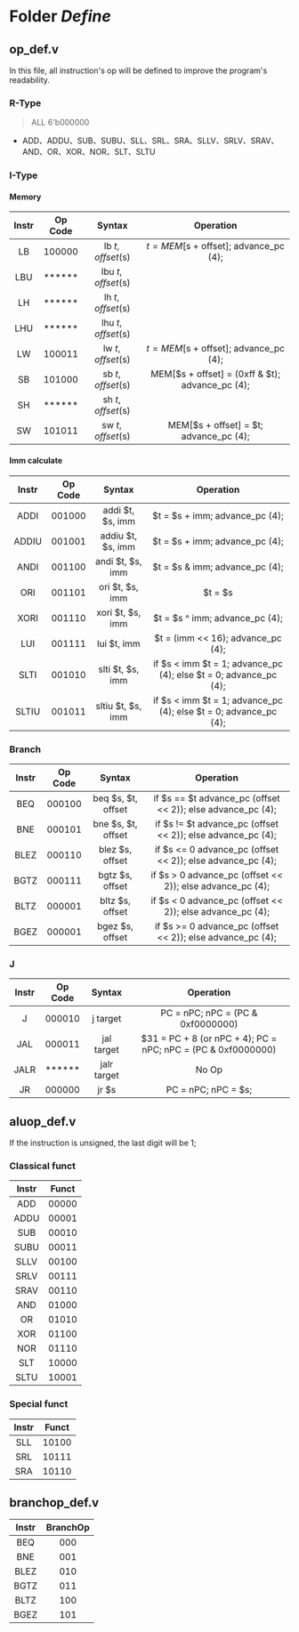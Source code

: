 # Folder *Define*

## op_def.v

In this file, all instruction's op will be defined to improve the program's readability.

### R-Type

> ALL 6'b000000

- ADD、ADDU、SUB、SUBU、SLL、SRL、SRA、SLLV、SRLV、SRAV、AND、OR、XOR、NOR、SLT、SLTU

### I-Type

#### Memory

| Instr     | Op Code   | Syntax            | Operation |
| :---:     | :-----:   | :----:            | :-------: |
| LB        | 100000    | lb $t, offset($s) | $t = MEM[$s + offset]; advance_pc (4);|
| LBU       | ******    | lbu $t, offset($s)| |
| LH        | ******    | lh $t, offset($s) | |
| LHU       | ******    | lhu $t, offset($s)| |
| LW        | 100011    | lw $t, offset($s) | $t = MEM[$s + offset]; advance_pc (4);|
| SB        | 101000    | sb $t, offset($s) | MEM[$s + offset] = (0xff & $t); advance_pc (4);|
| SH        | ******    | sh $t, offset($s) | |
| SW        | 101011    | sw $t, offset($s) | MEM[$s + offset] = $t; advance_pc (4);|

#### Imm calculate

| Instr     | Op Code   | Syntax            | Operation |
| :---:     | :-----:   | :----:            | :-------: |
| ADDI      | 001000    | addi $t, $s, imm  | $t = $s + imm; advance_pc (4);|
| ADDIU     | 001001    | addiu $t, $s, imm | $t = $s + imm; advance_pc (4);|
| ANDI      | 001100    | andi $t, $s, imm  | $t = $s & imm; advance_pc (4);|
| ORI       | 001101    | ori $t, $s, imm   | $t = $s | imm; advance_pc (4);|
| XORI      | 001110    | xori $t, $s, imm  | $t = $s ^ imm; advance_pc (4);|
| LUI       | 001111    | lui $t, imm       | $t = (imm << 16); advance_pc (4);|
| SLTI      | 001010    | slti $t, $s, imm  | if $s < imm $t = 1; advance_pc (4); else $t = 0; advance_pc (4);|
| SLTIU     | 001011    | sltiu $t, $s, imm | if $s < imm $t = 1; advance_pc (4); else $t = 0; advance_pc (4);|

### Branch

| Instr     | Op Code   | Syntax            | Operation |
| :---:     | :-----:   | :----:            | :-------: |
| BEQ       | 000100    | beq $s, $t, offset| if $s == $t advance_pc (offset << 2)); else advance_pc (4);|
| BNE       | 000101    | bne $s, $t, offset| if $s != $t advance_pc (offset << 2)); else advance_pc (4);|
| BLEZ      | 000110    | blez $s, offset   | if $s <= 0 advance_pc (offset << 2)); else advance_pc (4);|
| BGTZ      | 000111    | bgtz $s, offset   | if $s > 0 advance_pc (offset << 2)); else advance_pc (4);|
| BLTZ      | 000001    | bltz $s, offset   | if $s < 0 advance_pc (offset << 2)); else advance_pc (4);|
| BGEZ      | 000001    | bgez $s, offset   | if $s >= 0 advance_pc (offset << 2)); else advance_pc (4);|

### J

| Instr     | Op Code   | Syntax        | Operation |
| :---:     | :-----:   | :----:        | :-------: |
| J         | 000010    | j target      | PC = nPC; nPC = (PC & 0xf0000000) | (target << 2);|
| JAL       | 000011    | jal target    | $31 = PC + 8 (or nPC + 4); PC = nPC; nPC = (PC & 0xf0000000) | (target << 2);|
| JALR      | ******    | jalr target   | No Op |
| JR        | 000000    | jr $s         | PC = nPC; nPC = $s;|

## aluop_def.v

If the instruction is unsigned, the last digit will be 1;

### Classical funct

| Instr     | Funct |
| :---:     | :---: |
| ADD       | 00000 |
| ADDU      | 00001 |
| SUB       | 00010 |
| SUBU      | 00011 |
| SLLV      | 00100 |
| SRLV      | 00111 |
| SRAV      | 00110 |
| AND       | 01000 |
| OR        | 01010 |
| XOR       | 01100 |
| NOR       | 01110 |
| SLT       | 10000 |
| SLTU      | 10001 |

### Special funct

| Instr     | Funct |
| :---:     | :---: |
| SLL       | 10100 |
| SRL       | 10111 |
| SRA       | 10110 |

## branchop_def.v

| Instr     | BranchOp  |
| :---:     | :------:  |
| BEQ       | 000       |
| BNE       | 001       |
| BLEZ      | 010       |
| BGTZ      | 011       |
| BLTZ      | 100       |
| BGEZ      | 101       |
